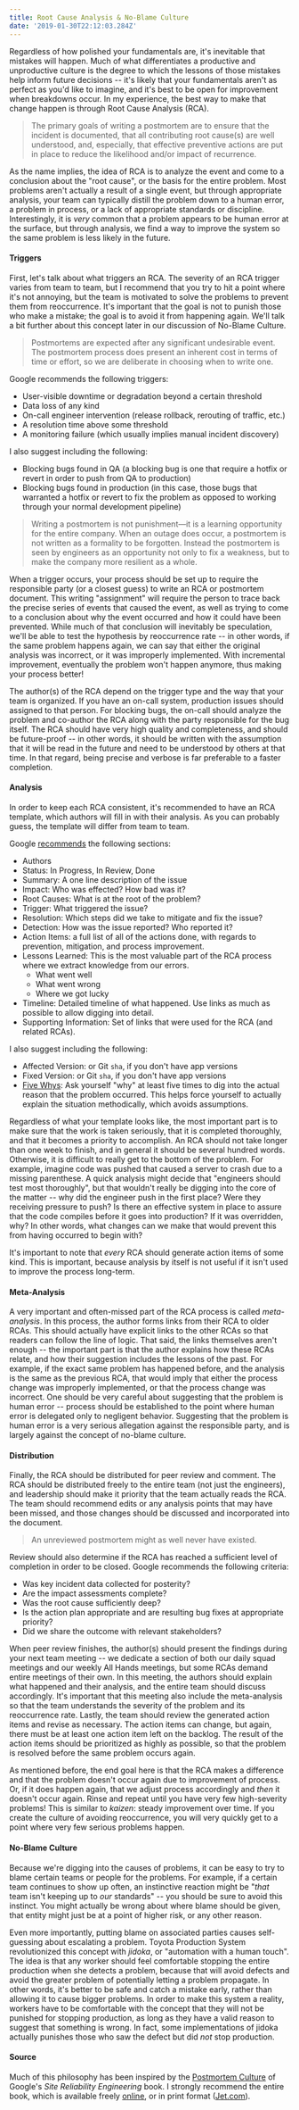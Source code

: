 ```yaml
---
title: Root Cause Analysis & No-Blame Culture
date: '2019-01-30T22:12:03.284Z'
---
```


Regardless of how polished your fundamentals are, it's inevitable that mistakes will happen. Much of what differentiates a productive and unproductive culture is the degree to which the lessons of those mistakes help inform future decisions -- it's likely that your fundamentals aren't as perfect as you'd like to imagine, and it's best to be open for improvement when breakdowns occur. In my experience, the best way to make that change happen is through Root Cause Analysis (RCA).

> The primary goals of writing a postmortem are to ensure that the incident is documented, that all contributing root cause(s) are well understood, and, especially, that effective preventive actions are put in place to reduce the likelihood and/or impact of recurrence.

As the name implies, the idea of RCA is to analyze the event and come to a conclusion about the "root cause", or the basis for the entire problem. Most problems aren't actually a result of a single event, but through appropriate analysis, your team can typically distill the problem down to a human error, a problem in process, or a lack of appropriate standards or discipline. Interestingly, it is _very_ common that a problem appears to be human error at the surface, but through analysis, we find a way to improve the system so the same problem is less likely in the future.

#### Triggers

First, let's talk about what triggers an RCA. The severity of an RCA trigger varies from team to team, but I recommend that you try to hit a point where it's not annoying, but the team is motivated to solve the problems to prevent them from reoccurrence. It's important that the goal is not to punish those who make a mistake; the goal is to avoid it from happening again. We'll talk a bit further about this concept later in our discussion of No-Blame Culture.

> Postmortems are expected after any significant undesirable event. The postmortem process does present an inherent cost in terms of time or effort, so we are deliberate in choosing when to write one.

Google recommends the following triggers:

- User-visible downtime or degradation beyond a certain threshold
- Data loss of any kind
- On-call engineer intervention (release rollback, rerouting of traffic, etc.)
- A resolution time above some threshold
- A monitoring failure (which usually implies manual incident discovery)

I also suggest including the following:

- Blocking bugs found in QA (a blocking bug is one that require a hotfix or revert in order to push from QA to production)
- Blocking bugs found in production (in this case, those bugs that warranted a hotfix or revert to fix the problem as opposed to working through your normal development pipeline)

> Writing a postmortem is not punishment—it is a learning opportunity for the entire company. When an outage does occur, a postmortem is not written as a formality to be forgotten. Instead the postmortem is seen by engineers as an opportunity not only to fix a weakness, but to make the company more resilient as a whole.

When a trigger occurs, your process should be set up to require the responsible party (or a closest guess) to write an RCA or postmortem document. This writing "assignment" will require the person to trace back the precise series of events that caused the event, as well as trying to come to a conclusion about why the event occurred and how it could have been prevented. While much of that conclusion will inevitably be speculation, we'll be able to test the hypothesis by reoccurrence rate -- in other words, if the same problem happens again, we can say that either the original analysis was incorrect, or it was improperly implemented. With incremental improvement, eventually the problem won't happen anymore, thus making your process better!

The author(s) of the RCA depend on the trigger type and the way that your team is organized. If you have an on-call system, production issues should assigned to that person. For blocking bugs, the on-call should analyze the problem and co-author the RCA along with the party responsible for the bug itself. The RCA should have very high quality and completeness, and should be future-proof -- in other words, it should be written with the assumption that it will be read in the future and need to be understood by others at that time. In that regard, being precise and verbose is far preferable to a faster completion.

#### Analysis

In order to keep each RCA consistent, it's recommended to have an RCA template, which authors will fill in with their analysis. As you can probably guess, the template will differ from team to team.

Google [recommends](https://landing.google.com/sre/sre-book/chapters/postmortem/) the following sections:

- Authors
- Status: In Progress, In Review, Done
- Summary: A one line description of the issue
- Impact: Who was effected? How bad was it?
- Root Causes: What is at the root of the problem?
- Trigger: What triggered the issue?
- Resolution: Which steps did we take to mitigate and fix the issue?
- Detection: How was the issue reported? Who reported it?
- Action Items: a full list of all of the actions done, with regards to prevention, mitigation, and process improvement.
- Lessons Learned: This is the most valuable part of the RCA process where we extract knowledge from our errors.
  - What went well
  - What went wrong
  - Where we got lucky
- Timeline: Detailed timeline of what happened. Use links as much as possible to allow digging into detail.
- Supporting Information: Set of links that were used for the RCA (and related RCAs).

I also suggest including the following:

- Affected Version: or Git `sha`, if you don't have app versions
- Fixed Version: or Git `sha`, if you don't have app versions
- [Five Whys](https://en.wikipedia.org/wiki/5_Whys): Ask yourself "why" at least five times to dig into the actual reason that the problem occurred. This helps force yourself to actually explain the situation methodically, which avoids assumptions.

Regardless of what your template looks like, the most important part is to make sure that the work is taken seriously, that it is completed thoroughly, and that it becomes a priority to accomplish. An RCA should not take longer than one week to finish, and in general it should be several hundred words. Otherwise, it is difficult to really get to the bottom of the problem. For example, imagine code was pushed that caused a server to crash due to a missing parenthese. A quick analysis might decide that "engineers should test most thoroughly", but that wouldn't really be digging into the core of the matter -- why did the engineer push in the first place? Were they receiving pressure to push? Is there an effective system in place to assure that the code compiles before it goes into production? If it was overridden, why? In other words, what changes can we make that would prevent this from having occurred to begin with?

It's important to note that _every_ RCA should generate action items of some kind. This is important, because analysis by itself is not useful if it isn't used to improve the process long-term.

#### Meta-Analysis

A very important and often-missed part of the RCA process is called _meta-analysis_. In this process, the author forms links from their RCA to older RCAs. This should actually have explicit links to the other RCAs so that readers can follow the line of logic. That said, the links themselves aren't enough -- the important part is that the author explains how these RCAs relate, and how their suggestion includes the lessons of the past. For example, if the exact same problem has happened before, and the analysis is the same as the previous RCA, that would imply that either the process change was improperly implemented, or that the process change was incorrect. One should be very careful about suggesting that the problem is human error -- process should be established to the point where human error is delegated only to negligent behavior. Suggesting that the problem is human error is a very serious allegation against the responsible party, and is largely against the concept of no-blame culture.

#### Distribution

Finally, the RCA should be distributed for peer review and comment. The RCA should be distributed freely to the entire team (not just the engineers), and leadership should make it priority that the team actually reads the RCA. The team should recommend edits or any analysis points that may have been missed, and those changes should be discussed and incorporated into the document.

> An unreviewed postmortem might as well never have existed.

Review should also determine if the RCA has reached a sufficient level of completion in order to be closed. Google recommends the following criteria:

- Was key incident data collected for posterity?
- Are the impact assessments complete?
- Was the root cause sufficiently deep?
- Is the action plan appropriate and are resulting bug fixes at appropriate priority?
- Did we share the outcome with relevant stakeholders?

When peer review finishes, the author(s) should present the findings during your next team meeting -- we dedicate a section of both our daily squad meetings and our weekly All Hands meetings, but some RCAs demand entire meetings of their own. In this meeting, the authors should explain what happened and their analysis, and the entire team should discuss accordingly. It's important that this meeting also include the meta-analysis so that the team understands the severity of the problem and its reoccurrence rate. Lastly, the team should review the generated action items and revise as necessary. The action items can change, but again, there must be at least one action item left on the backlog. The result of the action items should be prioritized as highly as possible, so that the problem is resolved before the same problem occurs again.

As mentioned before, the end goal here is that the RCA makes a difference and that the problem doesn't occur again due to improvement of process. Or, if it does happen again, that we adjust process accordingly and _then_ it doesn't occur again. Rinse and repeat until you have very few high-severity problems! This is similar to _kaizen_: steady improvement over time. If you create the culture of avoiding reoccurrence, you will very quickly get to a point where very few serious problems happen.

#### No-Blame Culture

Because we're digging into the causes of problems, it can be easy to try to blame certain teams or people for the problems. For example, if a certain team continues to show up often, an instinctive reaction might be "_that_ team isn't keeping up to _our_ standards" -- you should be sure to avoid this instinct. You might actually be wrong about where blame should be given, that entity might just be at a point of higher risk, or any other reason.

Even more importantly, putting blame on associated parties causes self-guessing about escalating a problem. Toyota Production System revolutionized this concept with _jidoka_, or "automation with a human touch". The idea is that any worker should feel comfortable stopping the entire production when she detects a problem, because that will avoid defects and avoid the greater problem of potentially letting a problem propagate. In other words, it's better to be safe and catch a mistake early, rather than allowing it to cause bigger problems. In order to make this system a reality, workers have to be comfortable with the concept that they will not be punished for stopping production, as long as they have a valid reason to suggest that something is wrong. In fact, some implementations of jidoka actually punishes those who saw the defect but did _not_ stop production.

#### Source

Much of this philosophy has been inspired by the [Postmortem Culture](https://landing.google.com/sre/sre-book/chapters/postmortem-culture/) of Google's _Site Reliability Engineering_ book. I strongly recommend the entire book, which is available freely [online](https://landing.google.com/sre/books/), or in print format ([Jet.com](https://jet.com/product/Site-Reliability-Engineering-How-Google-Runs-Production-Systems/a7bf4d6d4fb9415bb12f376ee4840fa9)).
